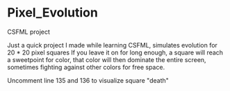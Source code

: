 # Pixel_Evolution
CSFML project

Just a quick project I made while learning CSFML, simulates evolution for 20 * 20 pixel squares
If you leave it on for long enough, a square will reach a sweetpoint for color, that color will then dominate
the entire screen, sometimes fighting against other colors for free space.

Uncomment line 135 and 136 to visualize square "death"
